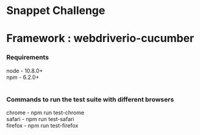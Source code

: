 # Snappet Challenge

# Framework : webdriverio-cucumber

### Requirements
node - 10.8.0+ <br/>
npm - 6.2.0+ <br/>
<br/>  

### Commands to run the test suite with different browsers
chrome - npm run test-chrome <br/>
safari - npm run test-safari  <br/>
firefox - npm run test-firefox <br/>